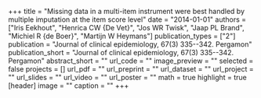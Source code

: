+++
title = "Missing data in a multi-item instrument were best handled by multiple imputation at the item score level"
date = "2014-01-01"
authors = ["Iris Eekhout", "Henrica CW {De Vet}", "Jos WR Twisk", "Jaap PL Brand", "Michiel R {de Boer}", "Martijn W Heymans"]
publication_types = ["2"]
publication = "Journal of clinical epidemiology, 67(3) 335--342. Pergamon"
publication_short = "Journal of clinical epidemiology, 67(3) 335--342. Pergamon"
abstract_short = ""
url_code = ""
image_preview = ""
selected = false
projects = []
url_pdf = ""
url_preprint = ""
url_dataset = ""
url_project = ""
url_slides = ""
url_video = ""
url_poster = ""
math = true
highlight = true
[header]
image = ""
caption = ""
+++
